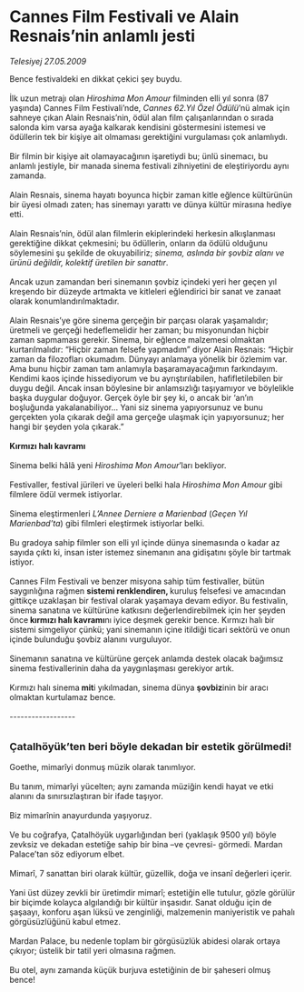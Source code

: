 # Cannes Film Festivali ve Alain Resnais’nin anlamlı jesti

*Telesiyej 27.05.2009*

<div class="taraf_structure_2col_1zq">
<div class="margen_n">



 <p>Bence festivaldeki en dikkat çekici şey buydu. <br/><br/>İlk uzun metrajı olan <i>Hiroshima Mon Amour</i> filminden elli yıl sonra (87 yaşında) Cannes Film Festivali’nde, <i>Cannes 62.Yıl Özel Ödülü</i>’nü almak için sahneye çıkan Alain Resnais’nin, ödül alan film çalışanlarından o sırada salonda kim varsa ayağa kalkarak kendisini göstermesini istemesi ve ödüllerin tek bir kişiye ait olmaması gerektiğini vurgulaması çok anlamlıydı. <br/><br/>Bir filmin bir kişiye ait olamayacağının işaretiydi bu; ünlü sinemacı, bu anlamlı jestiyle, bir manada sinema festivali zihniyetini de eleştiriyordu aynı zamanda. <br/><br/>Alain Resnais, sinema hayatı boyunca hiçbir zaman kitle eğlence kültürünün bir üyesi olmadı zaten; has sinemayı yarattı ve dünya kültür mirasına hediye etti. <br/><br/>Alain Resnais’nin, ödül alan filmlerin ekiplerindeki herkesin alkışlanması gerektiğine dikkat çekmesini; bu ödüllerin, onların da ödülü olduğunu söylemesini şu şekilde de okuyabiliriz; <i>sinema, aslında bir şovbiz alanı ve ürünü değildir, kolektif üretilen bir sanattır</i>. <br/><br/>Ancak uzun zamandan beri sinemanın şovbiz içindeki yeri her geçen yıl kreşendo bir düzeyde artmakta ve kitleleri eğlendirici bir sanat ve zanaat olarak konumlandırılmaktadır. <br/><br/>Alain Resnais’ye göre sinema gerçeğin bir parçası olarak yaşamalıdır; üretmeli ve gerçeği hedeflemelidir her zaman; bu misyonundan hiçbir zaman sapmaması gerekir. Sinema, bir eğlence malzemesi olmaktan kurtarılmalıdır: “Hiçbir zaman felsefe yapmadım” diyor Alain Resnais: “Hiçbir zaman da filozofları okumadım. Dünyayı anlamaya yönelik bir özlemim var. Ama bunu hiçbir zaman tam anlamıyla başaramayacağımın farkındayım. Kendimi kaos içinde hissediyorum ve bu ayrıştırılabilen, hafifletilebilen bir duygu değil. Ancak insan böylesine bir anlamsızlığı taşıyamıyor ve böylelikle başka duygular doğuyor. Gerçek öyle bir şey ki, o ancak bir ‘an’ın boşluğunda yakalanabiliyor... Yani siz sinema yapıyorsunuz ve bunu gerçekten yola çıkarak değil ama gerçeğe ulaşmak için yapıyorsunuz; her hangi bir şeyden yola çıkarak.” <b><br/><br/>Kırmızı halı kavramı</b> <br/><br/>Sinema belki hâlâ yeni <i>Hiroshima Mon Amour</i>’ları bekliyor. <br/><br/>Festivaller, festival jürileri ve üyeleri belki hala<i> Hiroshima Mon Amour</i> gibi filmlere ödül vermek istiyorlar. <br/><br/>Sinema eleştirmenleri<i> L’Annee Derniere a Marienbad</i> (<i>Geçen Yıl Marienbad’ta</i>) gibi filmleri eleştirmek istiyorlar belki. <br/><br/>Bu gradoya sahip filmler son elli yıl içinde dünya sinemasında o kadar az sayıda çıktı ki, insan ister istemez sinemanın ana gidişatını şöyle bir tartmak istiyor. <br/><br/>Cannes Film Festivali ve benzer misyona sahip tüm festivaller, bütün saygınlığına rağmen <b>sistemi renklendiren, </b>kuruluş felsefesi ve amacından gittikçe uzaklaşan bir festival olarak yaşamaya devam ediyor. Bu festivalin, sinema sanatına ve kültürüne katkısını değerlendirebilmek için her şeyden önce<b> kırmızı halı kavramı</b>nı iyice deşmek gerekir bence. Kırmızı halı bir sistemi simgeliyor çünkü; yani sinemanın içine itildiği ticari sektörü ve onun içinde bulunduğu şovbiz alanını vurguluyor. <br/><br/>Sinemanın sanatına ve kültürüne gerçek anlamda destek olacak bağımsız sinema festivallerinin daha da yaygınlaşması gerekiyor artık. <br/><br/>Kırmızı halı sinema<b> mit</b>i yıkılmadan, sinema dünya <b>şovbiz</b>inin bir aracı olmaktan kurtulamaz bence. <br/><br/>------------------ <br/><br/><br/><font size="4"><strong>Çatalhöyük’ten beri böyle dekadan bir estetik görülmedi! <br/></strong></font><br/>Goethe, mimarîyi donmuş müzik olarak tanımlıyor. <br/><br/>Bu tanım, mimarîyi yücelten; aynı zamanda müziğin kendi hayat ve etki alanını da sınırsızlaştıran bir ifade taşıyor. <br/><br/>Biz mimarînin anayurdunda yaşıyoruz. <br/><br/>Ve bu coğrafya, Çatalhöyük uygarlığından beri (yaklaşık 9500 yıl) böyle zevksiz ve dekadan estetiğe sahip bir bina –ve çevresi- görmedi. Mardan Palace’tan söz ediyorum elbet. <br/><br/>Mimarî, 7 sanattan biri olarak kültür, güzellik, doğa ve insanî değerleri içerir. <br/><br/>Yani üst düzey zevkli bir üretimdir mimarî; estetiğin elle tutulur, gözle görülür bir biçimde kolayca algılandığı bir kültür inşasıdır. Sanat olduğu için de şaşaayı, konforu aşan lüksü ve zenginliği, malzemenin maniyeristik ve pahalı görgüsüzlüğünü kabul etmez. <br/><br/>Mardan Palace, bu nedenle toplam bir görgüsüzlük abidesi olarak ortaya çıkıyor; üstelik bir tatil yeri olmasına rağmen. <br/><br/>Bu otel, aynı zamanda küçük burjuva estetiğinin de bir şaheseri olmuş bence!</p>
<br/>
<br/>
<br/>



<br/>


<div id="taraf_not">
</div>

</div>


</div>

